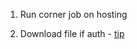 

1. Run corner job on hosting 
   
2. Download file if auth - [tip](https://stackoverflow.com/questions/41938718/how-to-download-files-using-axios)

